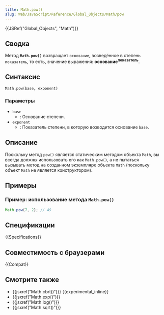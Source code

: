 ```yaml
---
title: Math.pow()
slug: Web/JavaScript/Reference/Global_Objects/Math/pow
---
```


{{JSRef("Global_Objects", "Math")}}

## Сводка

Метод **`Math.pow()`** возвращает `основание`, возведённое в степень `показатель`, то есть, значение выражения: **основание<sup>показатель</sup>**.

## Синтаксис

```
Math.pow(base, exponent)
```

### Параметры

- `base`
  - : Основание степени.
- `exponent`
  - : Показатель степени, в которую возводится основание `base`.

## Описание

Поскольку метод `pow()` является статическим методом объекта `Math`, вы всегда должны использовать его как `Math.pow()`, а не пытаться вызывать метод на созданном экземпляре объекта `Math` (поскольку объект `Math` не является конструктором).

## Примеры

### Пример: использование метода `Math.pow()`

```js
Math.pow(7, 2); // 49
```

## Спецификации

{{Specifications}}

## Совместимость с браузерами

{{Compat}}

## Смотрите также

- {{jsxref("Math.cbrt()")}} {{experimental_inline}}
- {{jsxref("Math.exp()")}}
- {{jsxref("Math.log()")}}
- {{jsxref("Math.sqrt()")}}
